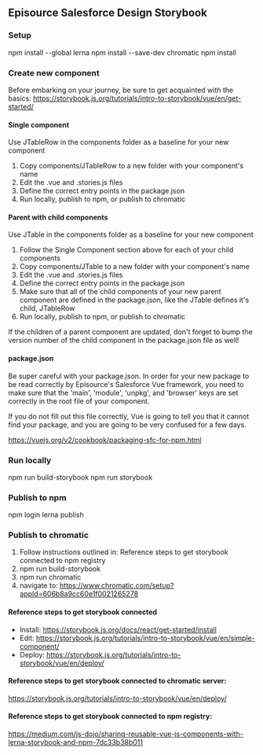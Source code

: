 ## Episource Salesforce Design Storybook
### Setup
npm install --global lerna
npm install --save-dev chromatic
npm install

### Create new component
Before embarking on your journey, be sure to get acquainted with the basics:
https://storybook.js.org/tutorials/intro-to-storybook/vue/en/get-started/

#### Single component
Use JTableRow in the components folder as a baseline for your new component
1) Copy components/JTableRow to a new folder with your component's name
2) Edit the .vue and .stories.js files
3) Define the correct entry points in the package.json
4) Run locally, publish to npm, or publish to chromatic

#### Parent with child components
Use JTable in the components folder as a baseline for your new component
1) Follow the Single Component section above for each of your child components
2) Copy components/JTable to a new folder with your component's name
3) Edit the .vue and .stories.js files
4) Define the correct entry points in the package.json
5) Make sure that all of the child components of your new parent component are defined in the package.json, like the JTable defines it's child, JTableRow
6) Run locally, publish to npm, or publish to chromatic

If the children of a parent component are updated, don't forget to bump the version number of the child component in the package.json file as well!

#### package.json
Be super careful with your package.json. In order for your new package to be read correctly by Episource's Salesforce Vue framework, you need to make sure that the 'main', 'module', 'unpkg', and 'browser' keys are set correctly in the root file of your component.

If you do not fill out this file correctly, Vue is going to tell you that it cannot find your package, and you are going to be very confused for a few days.

https://vuejs.org/v2/cookbook/packaging-sfc-for-npm.html

### Run locally
npm run build-storybook
npm run storybook

### Publish to npm
npm login
lerna publish

### Publish to chromatic
1) Follow instructions outlined in: Reference steps to get storybook connected to npm registry
2) npm run build-storybook
3) npm run chromatic
4) navigate to: https://www.chromatic.com/setup?appId=606b8a9cc60e1f0021265278

#### Reference steps to get storybook connected
* Install: https://storybook.js.org/docs/react/get-started/install
* Edit: https://storybook.js.org/tutorials/intro-to-storybook/vue/en/simple-component/
* Deploy: https://storybook.js.org/tutorials/intro-to-storybook/vue/en/deploy/

#### Reference steps to get storybook connected to chromatic server:
https://storybook.js.org/tutorials/intro-to-storybook/vue/en/deploy/

#### Reference steps to get storybook connected to npm registry:
https://medium.com/js-dojo/sharing-reusable-vue-js-components-with-lerna-storybook-and-npm-7dc33b38b011